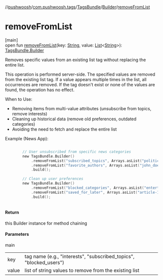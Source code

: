 //[pushwoosh](../../../../index.md)/[com.pushwoosh.tags](../../index.md)/[TagsBundle](../index.md)/[Builder](index.md)/[removeFromList](remove-from-list.md)

# removeFromList

[main]\
open fun [removeFromList](remove-from-list.md)(key: [String](https://developer.android.com/reference/kotlin/java/lang/String.html), value: [List](https://developer.android.com/reference/kotlin/java/util/List.html)&lt;[String](https://developer.android.com/reference/kotlin/java/lang/String.html)&gt;): [TagsBundle.Builder](index.md)

Removes specific values from an existing list tag without replacing the entire list. 

 This operation is performed server-side. The specified values are removed from the existing list tag. If a value appears multiple times in the list, all occurrences are removed. If the tag doesn't exist or none of the values are found, the operation has no effect. 

When to Use:

- Removing items from multi-value attributes (unsubscribe from topics, remove interests)
- Cleaning up historical data (remove old preferences, outdated categories)
- Avoiding the need to fetch and replace the entire list

Example (News App):

```kotlin

		// User unsubscribed from specific news categories
		new TagsBundle.Builder()
		    .removeFromList("subscribed_topics", Arrays.asList("politics", "sports"))
		    .removeFromList("favorite_authors", Arrays.asList("john_doe"))
		    .build();
		
		// Clean up user preferences
		new TagsBundle.Builder()
		    .removeFromList("blocked_categories", Arrays.asList("entertainment"))
		    .removeFromList("saved_for_later", Arrays.asList("article-123", "article-456"))
		    .build();
		
```

#### Return

this Builder instance for method chaining

#### Parameters

main

| | |
|---|---|
| key | tag name (e.g., &quot;interests&quot;, &quot;subscribed_topics&quot;, &quot;blocked_users&quot;) |
| value | list of string values to remove from the existing list |
